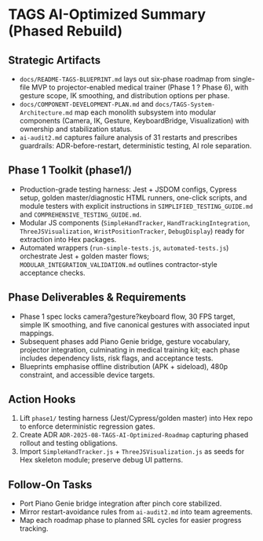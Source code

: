 <!--
STIGMERGY SUMMARY HEADER
Source: TAGS-AI-Optimized/
Generated: 2025-09-18T02:35Z
-->

# TAGS AI-Optimized Summary (Phased Rebuild)

## Strategic Artifacts
- `docs/README-TAGS-BLUEPRINT.md` lays out six-phase roadmap from single-file MVP to projector-enabled medical trainer (Phase 1 ? Phase 6), with gesture scope, IK smoothing, and distribution options per phase.
- `docs/COMPONENT-DEVELOPMENT-PLAN.md` and `docs/TAGS-System-Architecture.md` map each monolith subsystem into modular components (Camera, IK, Gesture, KeyboardBridge, Visualization) with ownership and stabilization status.
- `ai-audit2.md` captures failure analysis of 31 restarts and prescribes guardrails: ADR-before-restart, deterministic testing, AI role separation.

## Phase 1 Toolkit (phase1/)
- Production-grade testing harness: Jest + JSDOM configs, Cypress setup, golden master/diagnostic HTML runners, one-click scripts, and module testers with explicit instructions in `SIMPLIFIED_TESTING_GUIDE.md` and `COMPREHENSIVE_TESTING_GUIDE.md`.
- Modular JS components (`SimpleHandTracker`, `HandTrackingIntegration`, `ThreeJSVisualization`, `WristPositionTracker`, `DebugDisplay`) ready for extraction into Hex packages.
- Automated wrappers (`run-simple-tests.js`, `automated-tests.js`) orchestrate Jest + golden master flows; `MODULAR_INTEGRATION_VALIDATION.md` outlines contractor-style acceptance checks.

## Phase Deliverables & Requirements
- Phase 1 spec locks camera?gesture?keyboard flow, 30 FPS target, simple IK smoothing, and five canonical gestures with associated input mappings.
- Subsequent phases add Piano Genie bridge, gesture vocabulary, projector integration, culminating in medical training kit; each phase includes dependency lists, risk flags, and acceptance tests.
- Blueprints emphasise offline distribution (APK + sideload), 480p constraint, and accessible device targets.

## Action Hooks
1. Lift `phase1/` testing harness (Jest/Cypress/golden master) into Hex repo to enforce deterministic regression gates.
2. Create ADR `ADR-2025-08-TAGS-AI-Optimized-Roadmap` capturing phased rollout and testing obligations.
3. Import `SimpleHandTracker.js` + `ThreeJSVisualization.js` as seeds for Hex skeleton module; preserve debug UI patterns.

## Follow-On Tasks
- Port Piano Genie bridge integration after pinch core stabilized.
- Mirror restart-avoidance rules from `ai-audit2.md` into team agreements.
- Map each roadmap phase to planned SRL cycles for easier progress tracking.
